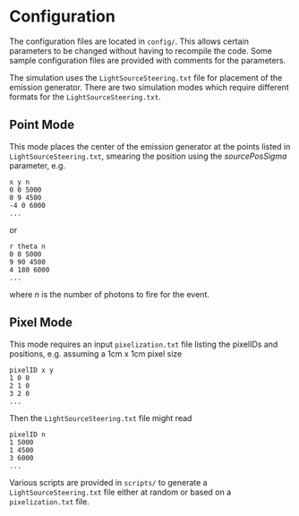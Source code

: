 # Configuration
The configuration files are located in `config/`. This allows certain parameters to be changed without having to recompile the code. Some sample configuration files are provided with comments for the parameters.

The simulation uses the `LightSourceSteering.txt` file for placement of the emission generator. 
There are two simulation modes which require different formats for the `LightSourceSteering.txt`.

## Point Mode
This mode places the center of the emission generator at the points listed in `LightSourceSteering.txt`, smearing the position using the *sourcePosSigma* parameter, e.g.
```
x y n
0 0 5000
0 9 4500
-4 0 6000
...
```
or 
```
r theta n
0 0 5000
9 90 4500
4 180 6000
...
```
where *n* is the number of photons to fire for the event. 

## Pixel Mode
This mode requires an input `pixelization.txt` file listing the pixelIDs and positions, e.g. assuming a 1cm x 1cm pixel size
```
pixelID x y
1 0 0
2 1 0
3 2 0
...
```
Then the `LightSourceSteering.txt` file might read
```
pixelID n
1 5000
1 4500
3 6000
...
```
Various scripts are provided in `scripts/` to generate a `LightSourceSteering.txt` file either at random or based on a `pixelization.txt` file.
